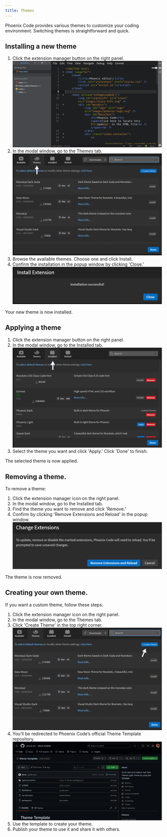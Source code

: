 ```yaml
---
title: Themes
---
```


Phoenix Code provides various themes to customize your coding environment. Switching themes is straightforward and quick.

## Installing a new theme
1. Click the extension manager button on the right panel.
   ![Open file](images/Themes/main-interface.png "click the extension manager")
2. In the modal window, go to the Themes tab.
   ![Open file](images/Themes/themes-tab.png "Select the themes tab")
3. Browse the available themes. Choose one and click Install.
4. Confirm the installation in the popup window by clicking 'Close.'
   ![Open file](images/Themes/installation-successful.png "The installation is successful. Click close")
   
Your new theme is now installed.



## Applying a theme
1. Click the extension manager button on the right panel.
2. In the modal window, go to the Installed tab.
   ![Open file](images/Themes/installed-tab.png "Select the installed tab")
3. Select the theme you want and click 'Apply.' Click 'Done' to finish.

The selected theme is now applied.
   

   
## Removing a theme.
To remove a theme:
1. Click the extension manager icon on the right panel.
2. In the modal window, go to the Installed tab.
3. Find the theme you want to remove and click 'Remove.'
4. Confirm by clicking 'Remove Extensions and Reload' in the popup window.
   ![Open file](images/Themes/remove-extension.png "Removes the extension from Phoenix Code")

The theme is now removed.



## Creating your own theme.
If you want a custom theme, follow these steps:
1. Click the extension manager icon on the right panel.
2. In the modal window, go to the Themes tab.
3. Click 'Create Theme' in the top right corner.
   ![Open file](images/Themes/create-theme.png "Click on Create theme")
4. You’ll be redirected to Phoenix Code’s official Theme Template repository.
   ![Open file](images/Themes/theme-template-github.png "Phoenix Code's official Theme Template repository")
5. Use the template to create your theme.
6. Publish your theme to use it and share it with others.
